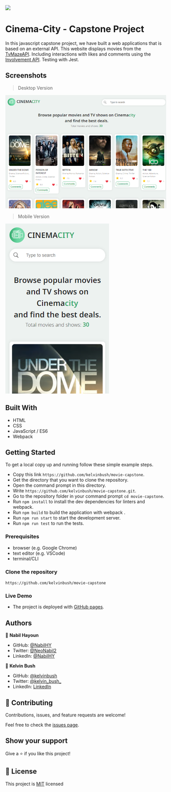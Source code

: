 ![](https://img.shields.io/badge/Microverse-blueviolet)

# Cinema-City - Capstone Project

In this javascript capstone project, we have built a web applications that is based on an external API.
This website displays movies from the [TvMazeAPI](https://api.tvmaze.com/).
Including interactions with likes and comments using the [Involvement API](https://www.notion.so/microverse/Involvement-API-869e60b5ad104603aa6db59e08150270).
Testing with Jest.

## Screenshots
> Desktop Version
<img src='Screenshots/Desktop.png'>

>Mobile Version
<img src='Screenshots/Mobile.png'>


## Built With

- HTML
- CSS
- JavaScript / ES6
- Webpack


## Getting Started
To get a local copy up and running follow these simple example steps.

- Copy this link `https://github.com/kelvinbush/movie-capstone`.
- Get the directory that you want to clone the repository.
- Open the command prompt in this directory.
- Write `https://github.com/kelvinbush/movie-capstone.git`.
- Go to the repository folder in your command prompt `cd movie-capstone`.
- Run `npm install` to install the dev dependencies for linters and webpack.
- Run `npm build` to build the application with webpack .
- Run `npm run start` to start the development server.
- Run `npm run test` to run the tests.



### Prerequisites
- browser (e.g. Google Chrome)
- text editor (e.g. VSCode)
- terminal/CLI

### Clone the repository

```
https://github.com/kelvinbush/movie-capstone
```

### Live Demo

- The project is deployed with [GitHub pages]().



## Authors

👤 **Nabil Hayoun**

  - GitHub: [@NabilHY](https://github.com/NabilHY)
  - Twitter: [@NeoNabil2](https://twitter.com/NeoNabil2)
  - LinkedIn: [@NabilHY](https://www.linkedin.com/in/nabil-hayoun-a9a8a8b6/)

👤 **Kelvin Bush**

  - GitHub: [@kelvinbush](https://github.com/kelvinbush)
  - Twitter: [@kelvin_bush_](https://twitter.com/kelvin_bush_)
  - LinkedIn: [LinkedIn](https://www.linkedin.com/in/kelvin-wachiye-04b469173/)


## 🤝 Contributing

Contributions, issues, and feature requests are welcome!

Feel free to check the [issues page](../../issues/).

## Show your support

Give a ⭐️ if you like this project!


## 📝 License

This project is [MIT](./MIT.md) licensed

